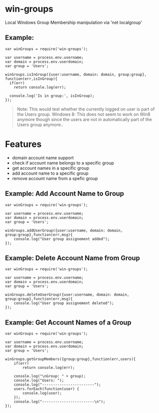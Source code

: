 win-groups
==========

Local Windows Group Membership manipulation via 'net localgroup'

## Example:

    var winGroups = require('win-groups');

	var username = process.env.username;
	var domain = process.env.userdomain;
	var group = 'Users';

    winGroups.isInGroup({user:username, domain: domain, group:group}, function(err,isInGroup){
      if(err)
        return console.log(err);

      console.log('Is in group:', isInGroup);
    });

> Note: This would test whether the currently logged on user is part of the Users group.
> Windows 8: This does not seem to work on Win8 anymore though since the users are not in automatically part of the Users group anymore.. 

# Features
- domain account name support
- check if account name belongs to a specific group
- get account names in a specific group
- add account name to a specific group
- remove account name from a spefic group

## Example: Add Account Name to Group

    var winGroups = require('win-groups');

	var username = process.env.username;
	var domain = process.env.userdomain;
	var group = 'Users';

  	winGroups.addUserGroup({user:username, domain: domain, group:group},function(err,msg){
  		console.log("User group assignement added");
  	});  

## Example: Delete Account Name from Group

    var winGroups = require('win-groups');

	var username = process.env.username;
	var domain = process.env.userdomain;
	var group = 'Users';

  	winGroups.deleteUserGroup({user:username, domain: domain, group:group},function(err,msg){
  		console.log("User group assignement deleted");
  	});  

## Example: Get Account Names of a Group

    var winGroups = require('win-groups');

	var username = process.env.username;
	var domain = process.env.userdomain;
	var group = 'Users';

	winGroups.getGroupMembers({group:group},function(err,users){
		if(err)
			return console.log(err);		

		console.log("\nGroup: " + group);
		console.log("Users: ");
		console.log("------------------------");
		users.forEach(function(user) {
    		console.log(user);
		});
		console.log("------------------------\n");		
	}); 	  	